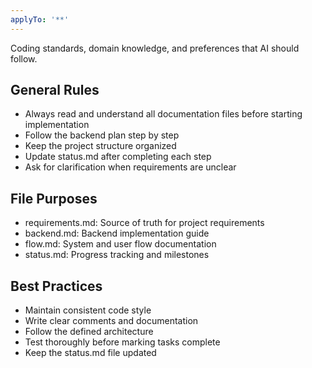```yaml
---
applyTo: '**'
---
```

Coding standards, domain knowledge, and preferences that AI should follow.

## General Rules
- Always read and understand all documentation files before starting implementation
- Follow the backend plan step by step
- Keep the project structure organized
- Update status.md after completing each step
- Ask for clarification when requirements are unclear

## File Purposes
- requirements.md: Source of truth for project requirements
- backend.md: Backend implementation guide
- flow.md: System and user flow documentation
- status.md: Progress tracking and milestones

## Best Practices
- Maintain consistent code style
- Write clear comments and documentation
- Follow the defined architecture
- Test thoroughly before marking tasks complete
- Keep the status.md file updated